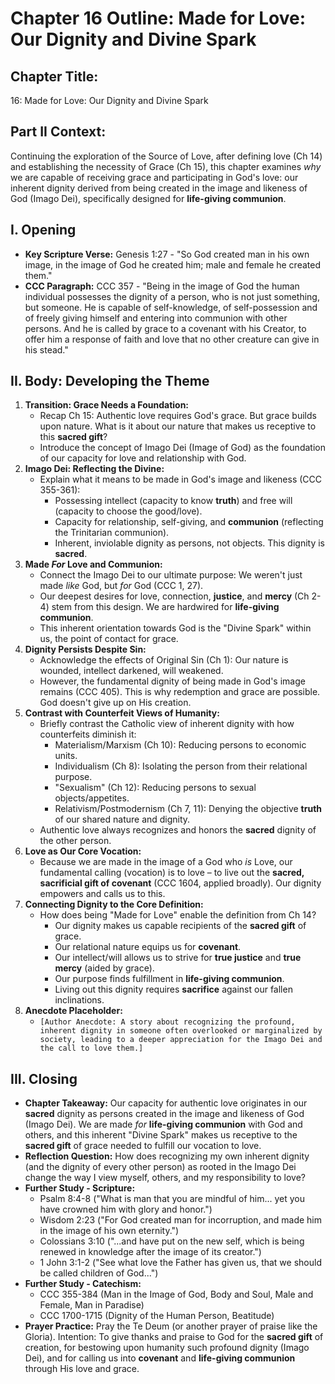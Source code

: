 # Chapter 16 Outline: Made for Love: Our Dignity and Divine Spark

## Chapter Title:
16: Made for Love: Our Dignity and Divine Spark

## Part II Context:
Continuing the exploration of the Source of Love, after defining love (Ch 14) and establishing the necessity of Grace (Ch 15), this chapter examines *why* we are capable of receiving grace and participating in God's love: our inherent dignity derived from being created in the image and likeness of God (Imago Dei), specifically designed for **life-giving communion**.

## I. Opening

*   **Key Scripture Verse:** Genesis 1:27 - "So God created man in his own image, in the image of God he created him; male and female he created them."
*   **CCC Paragraph:** CCC 357 - "Being in the image of God the human individual possesses the dignity of a person, who is not just something, but someone. He is capable of self-knowledge, of self-possession and of freely giving himself and entering into communion with other persons. And he is called by grace to a covenant with his Creator, to offer him a response of faith and love that no other creature can give in his stead."

## II. Body: Developing the Theme

1.  **Transition: Grace Needs a Foundation:**
    *   Recap Ch 15: Authentic love requires God's grace. But grace builds upon nature. What is it about our nature that makes us receptive to this **sacred gift**?
    *   Introduce the concept of Imago Dei (Image of God) as the foundation of our capacity for love and relationship with God.
2.  **Imago Dei: Reflecting the Divine:**
    *   Explain what it means to be made in God's image and likeness (CCC 355-361):
        *   Possessing intellect (capacity to know **truth**) and free will (capacity to choose the good/love).
        *   Capacity for relationship, self-giving, and **communion** (reflecting the Trinitarian communion).
        *   Inherent, inviolable dignity as persons, not objects. This dignity is **sacred**.
3.  **Made *For* Love and Communion:**
    *   Connect the Imago Dei to our ultimate purpose: We weren't just made *like* God, but *for* God (CCC 1, 27).
    *   Our deepest desires for love, connection, **justice**, and **mercy** (Ch 2-4) stem from this design. We are hardwired for **life-giving communion**.
    *   This inherent orientation towards God is the "Divine Spark" within us, the point of contact for grace.
4.  **Dignity Persists Despite Sin:**
    *   Acknowledge the effects of Original Sin (Ch 1): Our nature is wounded, intellect darkened, will weakened.
    *   However, the fundamental dignity of being made in God's image remains (CCC 405). This is why redemption and grace are possible. God doesn't give up on His creation.
5.  **Contrast with Counterfeit Views of Humanity:**
    *   Briefly contrast the Catholic view of inherent dignity with how counterfeits diminish it:
        *   Materialism/Marxism (Ch 10): Reducing persons to economic units.
        *   Individualism (Ch 8): Isolating the person from their relational purpose.
        *   "Sexualism" (Ch 12): Reducing persons to sexual objects/appetites.
        *   Relativism/Postmodernism (Ch 7, 11): Denying the objective **truth** of our shared nature and dignity.
    *   Authentic love always recognizes and honors the **sacred** dignity of the other person.
6.  **Love as Our Core Vocation:**
    *   Because we are made in the image of a God who *is* Love, our fundamental calling (vocation) is to love – to live out the **sacred, sacrificial gift of covenant** (CCC 1604, applied broadly). Our dignity empowers and calls us to this.
7.  **Connecting Dignity to the Core Definition:**
    *   How does being "Made for Love" enable the definition from Ch 14?
        *   Our dignity makes us capable recipients of the **sacred gift** of grace.
        *   Our relational nature equips us for **covenant**.
        *   Our intellect/will allows us to strive for **true justice** and **true mercy** (aided by grace).
        *   Our purpose finds fulfillment in **life-giving communion**.
        *   Living out this dignity requires **sacrifice** against our fallen inclinations.
8.  **Anecdote Placeholder:**
    *   `[Author Anecdote: A story about recognizing the profound, inherent dignity in someone often overlooked or marginalized by society, leading to a deeper appreciation for the Imago Dei and the call to love them.]`

## III. Closing

*   **Chapter Takeaway:** Our capacity for authentic love originates in our **sacred** dignity as persons created in the image and likeness of God (Imago Dei). We are made *for* **life-giving communion** with God and others, and this inherent "Divine Spark" makes us receptive to the **sacred gift** of grace needed to fulfill our vocation to love.
*   **Reflection Question:** How does recognizing my own inherent dignity (and the dignity of every other person) as rooted in the Imago Dei change the way I view myself, others, and my responsibility to love?
*   **Further Study - Scripture:**
    *   Psalm 8:4-8 ("What is man that you are mindful of him... yet you have crowned him with glory and honor.")
    *   Wisdom 2:23 ("For God created man for incorruption, and made him in the image of his own eternity.")
    *   Colossians 3:10 ("...and have put on the new self, which is being renewed in knowledge after the image of its creator.")
    *   1 John 3:1-2 ("See what love the Father has given us, that we should be called children of God...")
*   **Further Study - Catechism:**
    *   CCC 355-384 (Man in the Image of God, Body and Soul, Male and Female, Man in Paradise)
    *   CCC 1700-1715 (Dignity of the Human Person, Beatitude)
*   **Prayer Practice:** Pray the Te Deum (or another prayer of praise like the Gloria). Intention: To give thanks and praise to God for the **sacred gift** of creation, for bestowing upon humanity such profound dignity (Imago Dei), and for calling us into **covenant** and **life-giving communion** through His love and grace.

